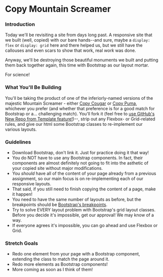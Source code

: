# Copy Mountain Screamer

### Introduction

Today we'll be revisiting a site from days long past. A responsive site that we built (well, copied) with our bare hands--and sure, maybe a `display: flex` or `display: grid` here and there helped us, but we still have the callouses and even scars to show that work, real _work_ was done.

Anyway, we'll be destroying those beautiful monuments we built and putting them back together again, this time with Bootstrap as our layout mortar.

For science!


### What You'll Be Building

You'll be taking the product of one of the inferiorly-named versions of the majestic Mountain Screamer - either [Copy Cougar](https://github.com/abbreviatedman/copy-cougar) or [Copy Puma](https://github.com/abbreviatedman/copy-puma), whichever you prefer (and whether that preference is for a good match for Bootstrap or a... challenging match). You'll fork it (feel free to [use GitHub's New Repo from Template feature!](https://github.com/abbreviatedman/how-to-fork-yourself-with-GitHub-template-repos))--, strip out any Flexbox- or Grid-related rules, and give our html some Bootstrap classes to re-implement our various layouts.


### Guidelines

* Download Bootstrap, don't link it. Just for practice doing it that way!
* You do NOT have to use any Bootstrap components. In fact, their components are almost definitely not going to fit into the asthetic of your copied site without major modifications.
* You _should_ have all of the content of your page already from a previous assignment, so our main focus is on re-implementing each of our responsive layouts.
* That said, if you still need to finish copying the content of a page, make it happen!
* You need to have the same number of layouts as before, but the breakpoints should be [Bootstrap's breakpoints](https://getbootstrap.com/docs/4.3/layout/overview/#responsive-breakpoints).
* Try to solve EVERY layout problem with Bootstrap's grid layout classes. Before you decide it's impossible, get our approval! We may know of a way.
* If everyone agrees it's impossible, you can go ahead and use Flexbox or Grid.


### Stretch Goals

* Redo one element from your page with a Bootstrap component, extending the class to match the page around it.
* Redo more elements as Bootstrap components!
* More coming as soon as I think of them!